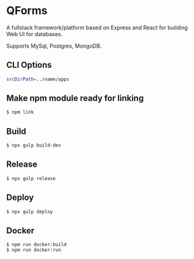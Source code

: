 # QForms

A fullstack framework/platform based on Express and React for building Web UI for databases.

Supports MySql, Postgres, MongoDB.

## CLI Options

```bash
srcDirPath=../name/apps
```

## Make npm module ready for linking

```bash
$ npm link
```

## Build

```bash
$ npx gulp build-dev
```

## Release

```bash
$ npx gulp release
```

## Deploy

```bash
$ npx gulp deploy
```

## Docker

```
$ npm run docker:build
$ npm run docker:run
```
